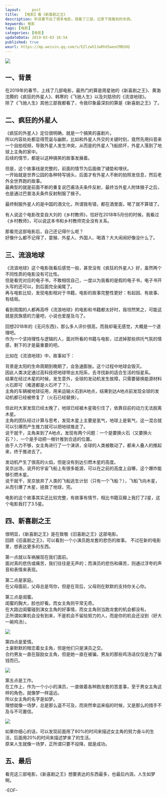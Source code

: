 ```yaml
---   
layout:     post  
title:  【电影】看《新喜剧之王》
description: 听说春节出了很多电影，我看了三部，记录下我看到的东西。  
keywords: 电影
tags: [电影]    
categories: [电影]  
updateData: 2019-03-03 16:54  
published: true 
wxurl: https://mp.weixin.qq.com/s/EZlzwhIJwRhX5weoCMBSOQ  
---  
```



![](//res2019.tiankonguse.com/images/2019/03/p2448089.jpg)  


## 一、背景


在2019年的春节，上线了几部电影，最热门的算是周星驰的《新喜剧之王》、黄渤沈腾的《疯狂的外星人》、韩寒的《飞驰人生》以及刘慈欣的《流浪地球》。  
除了《飞驰人生》其他三部我都看了，令我印象最深刻的算是《新喜剧之王》了。  


## 二、疯狂的外星人  


《疯狂的外星人》定位很明确，就是一个搞笑的喜剧片。  
所以内容处处都显得荒诞与幽默，比如和外星人外交的关键时刻，竟然先用抖音来一个自拍视频，导致外星人发生冲突，从而是的外星人飞船损坏，外星人落到了地球上主角的家中。  
后续的情节，都是以这种搞笑的故事发展着。  


但是，这个故事线是完整的，前面的情节为后面做了铺垫和埋伏。  
一开始就是世界公园的各种特写镜头，后面才有外星人不断的拍照发信息，然后老外全世界跑的故事。  
最典型的就是前面不断的重复说巴甫洛夫条件反射，最终当外星人附体猴子之后，也是通过巴普洛夫条件反射制服了猴子。  


最终制服外星人的是中国的酒文化，所谓我有错，都在酒里面，喝了就不算错了。  


有人说这个电影改变自大刘的《乡村教师》，恰好在2018年5月份的时候，我看过《乡村教师》，可以说这本书和乡村教师完全没有关系。  


那看完这部电影后，自己还记得什么呢？  
好像什么都不记得了，耍猴、外星人、外国人、喝酒？大大闹闹好像没什么了。  


## 三、流浪地球  


《流浪地球》这个电影我看后感觉一般，甚至没有《疯狂的外星人》好，虽然两个不同性质的电影没有可比性。  
但是看完对应的电子书，不敢相信自己，一度以为我看的是假的电子书，电子书开头写的还可以，到后面完全阑尾了。  
再与电影比较，发现电影相对于书籍，电影的故事完整性更好：有起因、有故事、有结局。  


看到周围的人都再高呼《流浪地球》的电影和书籍都太好时，我坦然笑之，可能这就是民族感的力量吧，小说也爱屋及乌了。  


回想2018年的《无问东西》，那么多人评价很高，而我却毫无感觉，大概是一个道理吧。  
作为一个坚持理性与逻辑的人，面对所看的书籍与电影，过滤掉那些烘托气氛的情感，剩下的才是最重要的吧。  


比如在《流浪地球》中，故事如下：  


背景是太阳的生命周期到晚期了，会急速膨胀。这个过程中地球会毁灭。  
因此人类决定通过高科技把地球带出太阳系，去寻找新的适合生活的恒星系。  
结果在经过木星的时候，发生意外，全球的发动机发生故障，只需要替换能源材料火石即可（难道都是火石坏了？）。  
主角的车辆被地球征用，用来运输火石到A地点，结果到达A地点前发现全球的发动机都已经被修复了（火石已经替换）。 


但此时大家发现已经太晚了，地球已经被木星吸引住了，依靠目前的动力无法脱离木星。  
主角的团队经过计算与思考，发现木星上主要是氢气，地球上是氧气，这一混合就可以引爆而产生推力就可以把地球推走了。  
说干就干，主角来到了A地点，发现有两个问题：一个是要换火石（又要换火石？），一个是手动把一根针推到合适的位置。  
由于人力不够，女主角进行了一个演讲，全球的人类被敢动了，都来人叠人的推起来，终于推进去了。  


发动机产生了很高的火焰，但是没有到达引燃木星的高度。  
吴京出场，说开的宇宙飞船上有很多能源，可以在之前的高度上自曝，这个爆炸能够引燃木星。  
说干就干，吴京放弃了人类的飞船逃生计划（只有一个飞船？），飞船飞向木星，从而引爆了木星，拯救了地球，完。  


电影的这个故事其实还比较完整，有故事有情节，相比书籍豆瓣上我打了2星，这个电影我打了3.5星。  


## 四、新喜剧之王  


很明显，《新喜剧之王》是在致敬《旧喜剧之王》这部电影。  
回顾《旧喜剧之王》，可以看到一个小演员跑龙套的悲伤的故事。 
不过在新的电影里，想表达更多的东西。  


第一点就以车祸展现在我们面前。  
面对真的悲伤或痛苦，我们往往是无声的；而演员的悲伤和痛苦，则通过浮夸的声音和表情来表现。  


第二点是家庭。  
在父母面前，父母总是骂你，但是在背后，父母则在默默的支持你关心你。  


第三点是闺蜜。  
闺蜜的胸大，脸也好看。而女主角则平常无奇。  
在大路边闺蜜碰到演女主角的好事情，而女主角则当跑龙套的机会都没有。  
正所谓如果机会没有到来，不是机会不留给努力的人，而是你的机会还没到（好大一碗鸡汤）。  


![](//res2019.tiankonguse.com/images/2019/03/001.gif)  


第四点是爱情。  
土豪默默的暗恋着女主角，但是他们只是演员之交。  
合约男友一直在鼓励女主角，但是她一直在被骗，男友的那些鸡汤话仅仅是为了骗钱而已。  


![](//res2019.tiankonguse.com/images/2019/03/002.gif)  


第五点是工作。  
在工作上，作为一个小小的演员，一直做着各种跑龙套的苦差事，至于男女主角这样的角色，就像梦一样遥远。  
所以女主角的名字是如梦。  
理想就像一场梦，总是那么遥不可及，而突然幸运来临的时候，又是那么的措手不及与不可置信。  


![](//res2019.tiankonguse.com/images/2019/03/20190303203832.png)  


如果你细心的话，可以发现前面用了80%的时间来描述女主角的努力奋斗的生活，后面用20%的时间来描述梦来了的生活。  
原来人生就像一场梦，正所谓只要不投降，就是成功。  




## 五、最后  


看完这三部电影，《新喜剧之王》想要表达的东西最多，也最后内涵，人生如梦啊。  



-EOF-  


  
